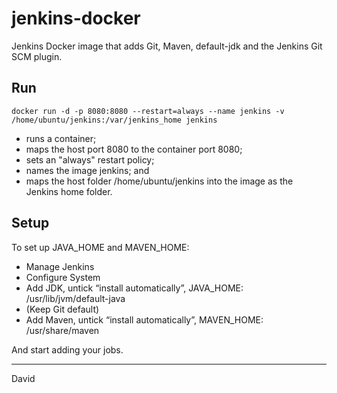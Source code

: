 # jenkins-docker
Jenkins Docker image that adds Git, Maven, default-jdk and the Jenkins Git SCM plugin.

## Run

```
docker run -d -p 8080:8080 --restart=always --name jenkins -v /home/ubuntu/jenkins:/var/jenkins_home jenkins
```

 * runs a container;
 * maps the host port 8080 to the container port 8080;
 * sets an "always" restart policy;
 * names the image jenkins; and
 * maps the host folder /home/ubuntu/jenkins into the image as the Jenkins home folder.

## Setup

To set up JAVA_HOME and MAVEN_HOME:
 * Manage Jenkins
 * Configure System
 * Add JDK, untick “install automatically”, JAVA_HOME: /usr/lib/jvm/default-java
 * (Keep Git default)
 * Add Maven, untick “install automatically”, MAVEN_HOME: /usr/share/maven

And start adding your jobs.

---

David